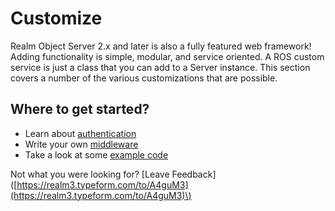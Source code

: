 # Customize

Realm Object Server 2.x and later is also a fully featured web framework! Adding functionality is simple, modular, and service oriented. A ROS custom service is just a class that you can add to a Server instance. This section covers a number of the various customizations that are possible.

## Where to get started?

* Learn about [authentication](https://docs.realm.io/platform/v/3.x/self-hosted/customize/authentication) 
* Write your own [middleware](middlewares/) 
* Take a look at some [example code](https://github.com/realm/realm-object-server/tree/master/samples) 

Not what you were looking for? \[Leave Feedback\] \([https://realm3.typeform.com/to/A4guM3](https://realm3.typeform.com/to/A4guM3)\)

